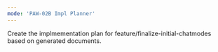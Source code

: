 ```yaml
---
mode: 'PAW-02B Impl Planner'
---
```


Create the implmementation plan for feature/finalize-initial-chatmodes based on generated documents.